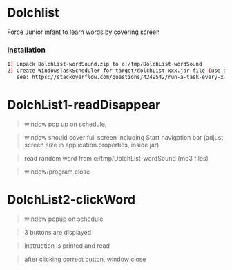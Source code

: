 # Dolchlist
Force Junior infant to learn words by covering screen
### Installation
```sh
1) Unpack DolchList-wordSound.zip to c:/tmp/DolchList-wordSound
2) Create WindowsTaskScheduler for target/dolchList-xxx.jar file (use absolute path),
   see: https://stackoverflow.com/questions/4249542/run-a-task-every-x-minutes-with-windows-task-scheduler
```
# DolchList1-readDisappear 
> window pop up on schedule, 

> window should cover full screen including Start navigation bar (adjust screen size in application.properties, inside jar)

> read random word from c:/tmp/DolchList-wordSound  (mp3 files)

> window/program close

# DolchList2-clickWord
>window popup on schedule

>3 buttons are displayed

>instruction is printed and read

>after clicking correct button, window close

